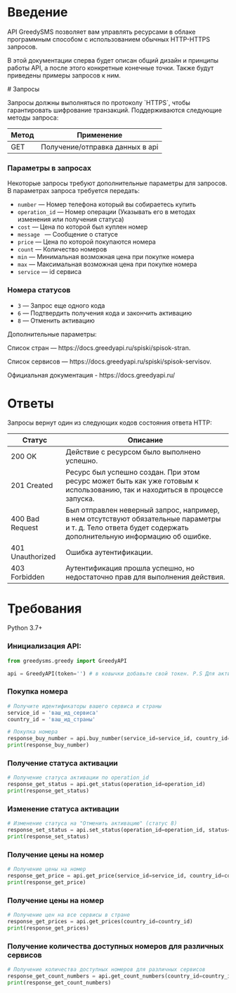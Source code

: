 # Введение

<p>API GreedySMS позволяет вам управлять ресурсами в облаке программным способом с использованием обычных HTTP-HTTPS запросов.</p>
<p>В этой документации сперва будет описан общий дизайн и принципы работы API, а после этого конкретные конечные точки. Также будут приведены примеры запросов к ним.</p>
# Запросы
<p>Запросы должны выполняться по протоколу `HTTPS`, чтобы гарантировать шифрование транзакций. Поддерживаются следующие методы запроса:</p>

|Метод|Применение|
|--- |--- |
|GET|Получение/отправка данных в api|

### Параметры в запросах
Некоторые запросы требуют дополнительные параметры для запросов. В параметрах запроса требуется передать:
- `number` — Номер телефона который вы собираетесь купить
- `operation_id` — Номер операции (Указывать его в методах изменения или получения статуса)
- `cost` — Цена по которой был куплен номер
- `message ` — Сообщение о статусе
- `price` — Цена по которой покупаются номера
- `count` — Количество номеров
- `min` — Минимальная возможная цена при покупке номера
- `max` — Максимальная возможная цена при покупке номера
- `service` — id сервиса
### Номера статусов
- `3` — Запрос еще одного кода
- `6` — Подтвердить получения кода и закончить активацию
- `8` — Отменить активацию

Дополнительные параметры:
<p>Список стран — https://docs.greedyapi.ru/spiski/spisok-stran.</p>
<p>Список сервисов — https://docs.greedyapi.ru/spiski/spisok-servisov.</p>

<p>Официальная документация - https://docs.greedyapi.ru/</p>

# Ответы
Запросы вернут один из следующих кодов состояния ответа HTTP:

|Статус|Описание|
|--- |--- |
|200 OK|Действие с ресурсом было выполнено успешно.|
|201 Created|Ресурс был успешно создан. При этом ресурс может быть как уже готовым к использованию, так и находиться в процессе запуска.|
|400 Bad Request|Был отправлен неверный запрос, например, в нем отсутствуют обязательные параметры и т. д. Тело ответа будет содержать дополнительную информацию об ошибке.|
|401 Unauthorized|Ошибка аутентификации.|
|403 Forbidden|Аутентификация прошла успешно, но недостаточно прав для выполнения действия.|


# Требования
Python 3.7+

### Инициализация API:
```python
from greedysms.greedy import GreedyAPI 

api = GreedyAPI(token='') # в ковычки добавьте свой токен. P.S Для активации токена вы должны написать сапорту!!!
```
### Покупка номера

```python
# Получите идентификаторы вашего сервиса и страны
service_id = 'ваш_ид_сервиса'
country_id = 'ваш_ид_страны'

# Покупка номера
response_buy_number = api.buy_number(service_id=service_id, country_id=country_id)
print(response_buy_number)
```

### Получение статуса активации

```python
# Получение статуса активации по operation_id
response_get_status = api.get_status(operation_id=operation_id)
print(response_get_status)
```

### Изменение статуса активации

```python
# Изменение статуса на "Отменить активацию" (статус 8)
response_set_status = api.set_status(operation_id=operation_id, status=8)
print(response_set_status)
```

### Получение цены на номер

```python
# Получение цены на номер
response_get_price = api.get_price(service_id=service_id, country_id=country_id)
print(response_get_price)
```

### Получение цены на номер

```python
# Получение цен на все сервисы в стране
response_get_prices = api.get_prices(country_id=country_id)
print(response_get_prices)
```

### Получение количества доступных номеров для различных сервисов

```python
# Получение количества доступных номеров для различных сервисов
response_get_count_numbers = api.get_count_numbers(country_id=country_id)
print(response_get_count_numbers)
```

